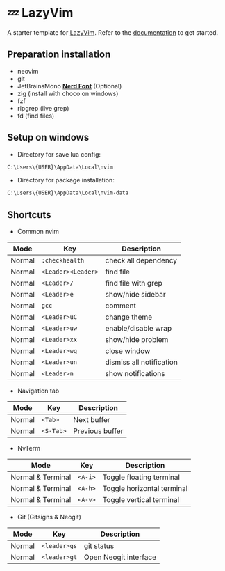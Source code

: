 # 💤 LazyVim

A starter template for [LazyVim](https://github.com/LazyVim/LazyVim).
Refer to the [documentation](https://lazyvim.github.io/installation) to get started.

## Preparation installation

- neovim
- git
- JetBrainsMono **[Nerd Font](https://www.nerdfonts.com/font-downloads)** (Optional)
- zig (install with choco on windows)
- fzf
- ripgrep (live grep)
- fd (find files)

## Setup on windows

- Directory for save lua config:

```sh
C:\Users\{USER}\AppData\Local\nvim
```

- Directory for package installation:

```sh
C:\Users\{USER}\AppData\Local\nvim-data
```

## Shortcuts

- Common nvim

| Mode   | Key                | Description              |
| ------ | ------------------ | ------------------------ |
| Normal | `:checkhealth `    | check all dependency     |
| Normal | `<Leader><Leader>` | find file                |
| Normal | `<Leader>/`        | find file with grep      |
| Normal | `<Leader>e`        | show/hide sidebar        |
| Normal | `gcc`              | comment                  |
| Normal | `<Leader>uC`       | change theme      |
| Normal | `<Leader>uw`       | enable/disable wrap      |
| Normal | `<Leader>xx`       | show/hide problem        |
| Normal | `<Leader>wq`       | close window             |
| Normal | `<Leader>un`       | dismiss all notification |
| Normal | `<Leader>n`        | show notifications       |

- Navigation tab

| Mode   | Key       | Description     |
| ------ | --------- | --------------- |
| Normal | `<Tab>`   | Next buffer     |
| Normal | `<S-Tab>` | Previous buffer |

- NvTerm

| Mode              | Key     | Description                |
| ----------------- | ------- | -------------------------- |
| Normal & Terminal | `<A-i>` | Toggle floating terminal   |
| Normal & Terminal | `<A-h>` | Toggle horizontal terminal |
| Normal & Terminal | `<A-v>` | Toggle vertical terminal   |

- Git (Gitsigns & Neogit)

| Mode   | Key          | Description           |
| ------ | ------------ | --------------------- |
| Normal | `<leader>gs` | git status            |
| Normal | `<leader>gt` | Open Neogit interface |
